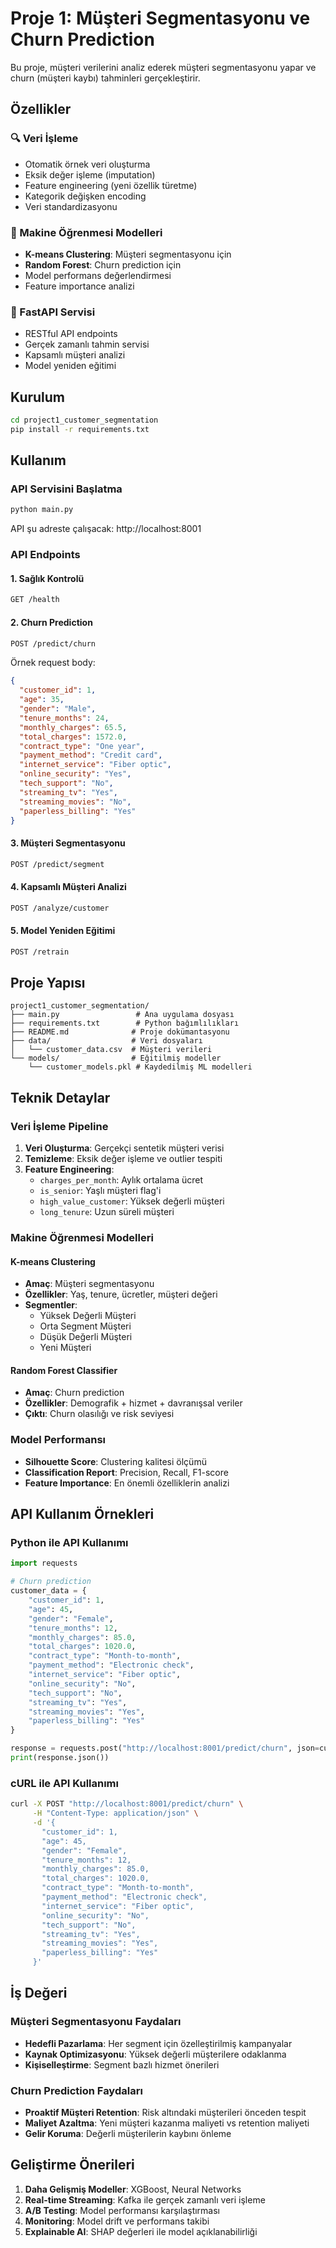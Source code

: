 # Proje 1: Müşteri Segmentasyonu ve Churn Prediction

Bu proje, müşteri verilerini analiz ederek müşteri segmentasyonu yapar ve churn (müşteri kaybı) tahminleri gerçekleştirir.

## Özellikler

### 🔍 Veri İşleme
- Otomatik örnek veri oluşturma
- Eksik değer işleme (imputation)
- Feature engineering (yeni özellik türetme)
- Kategorik değişken encoding
- Veri standardizasyonu

### 🎯 Makine Öğrenmesi Modelleri
- **K-means Clustering**: Müşteri segmentasyonu için
- **Random Forest**: Churn prediction için
- Model performans değerlendirmesi
- Feature importance analizi

### 🚀 FastAPI Servisi
- RESTful API endpoints
- Gerçek zamanlı tahmin servisi
- Kapsamlı müşteri analizi
- Model yeniden eğitimi

## Kurulum

```bash
cd project1_customer_segmentation
pip install -r requirements.txt
```

## Kullanım

### API Servisini Başlatma
```bash
python main.py
```

API şu adreste çalışacak: http://localhost:8001

### API Endpoints

#### 1. Sağlık Kontrolü
```bash
GET /health
```

#### 2. Churn Prediction
```bash
POST /predict/churn
```

Örnek request body:
```json
{
  "customer_id": 1,
  "age": 35,
  "gender": "Male",
  "tenure_months": 24,
  "monthly_charges": 65.5,
  "total_charges": 1572.0,
  "contract_type": "One year",
  "payment_method": "Credit card",
  "internet_service": "Fiber optic",
  "online_security": "Yes",
  "tech_support": "No",
  "streaming_tv": "Yes",
  "streaming_movies": "No",
  "paperless_billing": "Yes"
}
```

#### 3. Müşteri Segmentasyonu
```bash
POST /predict/segment
```

#### 4. Kapsamlı Müşteri Analizi
```bash
POST /analyze/customer
```

#### 5. Model Yeniden Eğitimi
```bash
POST /retrain
```

## Proje Yapısı

```
project1_customer_segmentation/
├── main.py                 # Ana uygulama dosyası
├── requirements.txt        # Python bağımlılıkları
├── README.md              # Proje dokümantasyonu
├── data/                  # Veri dosyaları
│   └── customer_data.csv  # Müşteri verileri
└── models/                # Eğitilmiş modeller
    └── customer_models.pkl # Kaydedilmiş ML modelleri
```

## Teknik Detaylar

### Veri İşleme Pipeline
1. **Veri Oluşturma**: Gerçekçi sentetik müşteri verisi
2. **Temizleme**: Eksik değer işleme ve outlier tespiti
3. **Feature Engineering**: 
   - `charges_per_month`: Aylık ortalama ücret
   - `is_senior`: Yaşlı müşteri flag'i
   - `high_value_customer`: Yüksek değerli müşteri
   - `long_tenure`: Uzun süreli müşteri

### Makine Öğrenmesi Modelleri

#### K-means Clustering
- **Amaç**: Müşteri segmentasyonu
- **Özellikler**: Yaş, tenure, ücretler, müşteri değeri
- **Segmentler**: 
  - Yüksek Değerli Müşteri
  - Orta Segment Müşteri
  - Düşük Değerli Müşteri
  - Yeni Müşteri

#### Random Forest Classifier
- **Amaç**: Churn prediction
- **Özellikler**: Demografik + hizmet + davranışsal veriler
- **Çıktı**: Churn olasılığı ve risk seviyesi

### Model Performansı
- **Silhouette Score**: Clustering kalitesi ölçümü
- **Classification Report**: Precision, Recall, F1-score
- **Feature Importance**: En önemli özelliklerin analizi

## API Kullanım Örnekleri

### Python ile API Kullanımı
```python
import requests

# Churn prediction
customer_data = {
    "customer_id": 1,
    "age": 45,
    "gender": "Female",
    "tenure_months": 12,
    "monthly_charges": 85.0,
    "total_charges": 1020.0,
    "contract_type": "Month-to-month",
    "payment_method": "Electronic check",
    "internet_service": "Fiber optic",
    "online_security": "No",
    "tech_support": "No",
    "streaming_tv": "Yes",
    "streaming_movies": "Yes",
    "paperless_billing": "Yes"
}

response = requests.post("http://localhost:8001/predict/churn", json=customer_data)
print(response.json())
```

### cURL ile API Kullanımı
```bash
curl -X POST "http://localhost:8001/predict/churn" \
     -H "Content-Type: application/json" \
     -d '{
       "customer_id": 1,
       "age": 45,
       "gender": "Female",
       "tenure_months": 12,
       "monthly_charges": 85.0,
       "total_charges": 1020.0,
       "contract_type": "Month-to-month",
       "payment_method": "Electronic check",
       "internet_service": "Fiber optic",
       "online_security": "No",
       "tech_support": "No",
       "streaming_tv": "Yes",
       "streaming_movies": "Yes",
       "paperless_billing": "Yes"
     }'
```

## İş Değeri

### Müşteri Segmentasyonu Faydaları
- **Hedefli Pazarlama**: Her segment için özelleştirilmiş kampanyalar
- **Kaynak Optimizasyonu**: Yüksek değerli müşterilere odaklanma
- **Kişiselleştirme**: Segment bazlı hizmet önerileri

### Churn Prediction Faydaları
- **Proaktif Müşteri Retention**: Risk altındaki müşterileri önceden tespit
- **Maliyet Azaltma**: Yeni müşteri kazanma maliyeti vs retention maliyeti
- **Gelir Koruma**: Değerli müşterilerin kaybını önleme

## Geliştirme Önerileri

1. **Daha Gelişmiş Modeller**: XGBoost, Neural Networks
2. **Real-time Streaming**: Kafka ile gerçek zamanlı veri işleme
3. **A/B Testing**: Model performansı karşılaştırması
4. **Monitoring**: Model drift ve performans takibi
5. **Explainable AI**: SHAP değerleri ile model açıklanabilirliği

